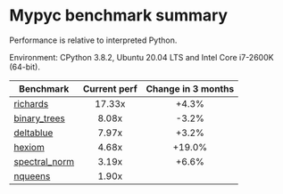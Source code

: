 # Mypyc benchmark summary

Performance is relative to interpreted Python.

Environment: CPython 3.8.2, Ubuntu 20.04 LTS and Intel Core i7-2600K (64-bit).

| Benchmark | Current perf | Change in 3 months |
| --- | :---: | :---: |
| [richards](benchmarks/richards.md) | 17.33x | +4.3% |
| [binary_trees](benchmarks/binary_trees.md) | 8.08x | -3.2% |
| [deltablue](benchmarks/deltablue.md) | 7.97x | +3.2% |
| [hexiom](benchmarks/hexiom.md) | 4.68x | +19.0% |
| [spectral_norm](benchmarks/spectral_norm.md) | 3.19x | +6.6% |
| [nqueens](benchmarks/nqueens.md) | 1.90x |  |
